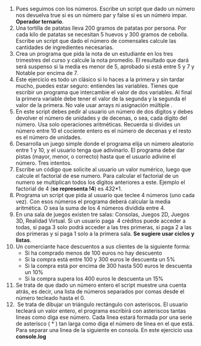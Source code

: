 1. Pues seguimos con los números. Escribe un script que dado un número nos devuelva true si es un número par y false si es un número impar. **Operador ternario**.  
2. Una tortilla de patatas lleva 200 gramos de patatas por persona. Por cada kilo de patatas se necesitan 5 huevos y 300 gramos de cebolla. Escribe un script que dado el número de comensales calcule las cantidades de ingredientes necesarias.
3. Crea un programa que pida la nota de un estudiante en los tres trimestres del curso y calcule la nota promedio. El resultado que dará será suspenso si la media es menor de 5, aprobado si está entre 5 y 7 y  Notable por encima de 7.  
4. Este ejercicio es todo un clásico si lo haces a la primera y sin tardar mucho, puedes estar seguro: entiendes las variables.  Tienes que escribir un programa que intercambie el valor de dos variables. Al final la primera variable debe tener el valor de la segunda y la segunda el valor de la primera. No vale usar arrays ni asignación múltiple .
5. En este script debes pedir al usuario un número de dos dígitos y debes devolver el número de unidades y de decenas, o sea, cada dígito del número. Usa solo operaciones aritméticas. Recuerda si divides un número entre 10 el cociente entero es el número de decenas y el resto es el número de unidades.
6. Desarrolla un juego simple donde el programa elija un número aleatorio entre 1 y 10, y el usuario tenga que adivinarlo. El programa debe dar pistas (mayor, menor, o correcto) hasta que el usuario adivine el número. Tres intentos.
7. Escribe un código que solicite al usuario un valor numérico, luego que calcule el factorial de ese numero. Para calcular el factorial de un numero se multiplican todos los dígitos anteriores a este. Ejemplo el factorial de 4 (**se representa !4**) es 4*3*2*1.
8. Programa un script que pida al usuario que teclee 4 números (uno cada vez). Con esos números el programa deberá calcular la media aritmética. O sea la suma de los 4 números dividida entre 4.
9. En una sala de juegos existen tre salas: Consolas, Juegos 2D, Juegos 3D, Realidad Virtual. Si un usuario paga  4 créditos puede acceder a todas, si paga 3 solo podrá acceder a las tres primeras, si paga 2 a las dos primeras y si paga 1 solo a la primera sala. **Se sugiere usar ciclos y listas**.
10. Un comerciante hace descuentos a sus clientes de la siguiente forma:  
	- Si ha comprado menos de 100 euros no hay descuento  
	- Si la compra está entre 100 y 300 euros le descuenta un 5%  
	- Si la compra está por encima de 300 hasta 500 euros le descuenta un 10%  
	- Si la compra supera los 400 euros le descuenta un 15%
11. Se trata de que dado un número entero el script muestre una cuenta atrás, es decir, una lista de números separados por comas desde el número tecleado hasta el 0.
12.  Se trata de dibujar un triángulo rectángulo con asteriscos. El usuario tecleará un valor entero, el programa escribirá con asteriscos tantas lineas como diga ese número. Cada linea estará formada por una serie de asterisco ( * ) tan larga como diga el número de línea en el que está. Para separar una linea de la siguiente en consola. En este ejercicio usa **console.log**